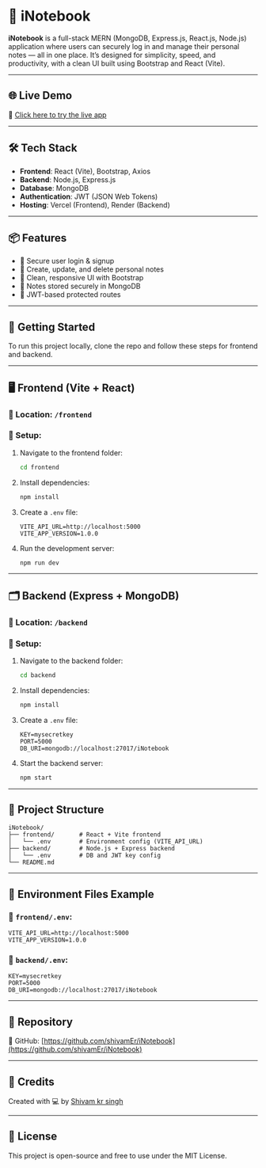 # 📒 iNotebook

**iNotebook** is a full-stack MERN (MongoDB, Express.js, React.js, Node.js) application where users can securely log in and manage their personal notes — all in one place. It’s designed for simplicity, speed, and productivity, with a clean UI built using Bootstrap and React (Vite).

---

## 🌐 Live Demo

🔗 [Click here to try the live app](https://i-notebook-3pxp.vercel.app/)

---

## 🛠️ Tech Stack

- **Frontend**: React (Vite), Bootstrap, Axios
- **Backend**: Node.js, Express.js
- **Database**: MongoDB
- **Authentication**: JWT (JSON Web Tokens)
- **Hosting**: Vercel (Frontend), Render (Backend)

---

## 📦 Features

- 🔐 Secure user login & signup
- 📝 Create, update, and delete personal notes
- 🧠 Clean, responsive UI with Bootstrap
- 🔁 Notes stored securely in MongoDB
- 🧾 JWT-based protected routes

---

## 🚀 Getting Started

To run this project locally, clone the repo and follow these steps for frontend and backend.

---

## 🖥️ Frontend (Vite + React)

### 📁 Location: `/frontend`

### 🔧 Setup:

1. Navigate to the frontend folder:
   ```bash
   cd frontend

2. Install dependencies:

   ```bash
   npm install
   ```

3. Create a `.env` file:

   ```env
   VITE_API_URL=http://localhost:5000
   VITE_APP_VERSION=1.0.0
   ```

4. Run the development server:

   ```bash
   npm run dev
   ```

---

## 🗂️ Backend (Express + MongoDB)

### 📁 Location: `/backend`

### 🔧 Setup:

1. Navigate to the backend folder:

   ```bash
   cd backend
   ```

2. Install dependencies:

   ```bash
   npm install
   ```

3. Create a `.env` file:

   ```env
   KEY=mysecretkey
   PORT=5000
   DB_URI=mongodb://localhost:27017/iNotebook
   ```

4. Start the backend server:

   ```bash
   npm start
   ```

---

## 📂 Project Structure

```
iNotebook/
├── frontend/       # React + Vite frontend
│   └── .env        # Environment config (VITE_API_URL)
├── backend/        # Node.js + Express backend
│   └── .env        # DB and JWT key config
└── README.md
```

---

## 📎 Environment Files Example

### 🧪 `frontend/.env`:

```env
VITE_API_URL=http://localhost:5000
VITE_APP_VERSION=1.0.0
```

### 🧪 `backend/.env`:

```env
KEY=mysecretkey
PORT=5000
DB_URI=mongodb://localhost:27017/iNotebook
```

---

## 📁 Repository

🔗 GitHub: [https://github.com/shivamEr/iNotebook](https://github.com/shivamEr/iNotebook)

---

## 🙌 Credits

Created with 💻 by [Shivam kr singh](https://github.com/shivamEr)

---

## 📜 License

This project is open-source and free to use under the MIT License.



